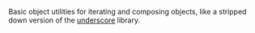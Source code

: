 Basic object utilities for iterating and composing objects, like a stripped down version of the [underscore](underscorejs.org) library. 
